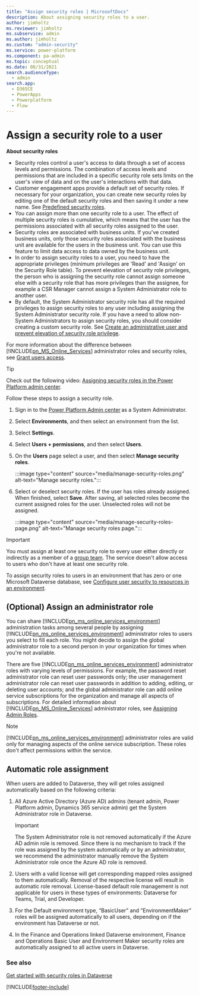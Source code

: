 ```yaml
---
title: "Assign security roles | MicrosoftDocs"
description: About assigning security roles to a user.
author: jimholtz
ms.reviewer: jimholtz
ms.subservice: admin
ms.author: jimholtz
ms.custom: "admin-security"
ms.service: power-platform
ms.component: pa-admin
ms.topic: conceptual
ms.date: 08/31/2021
search.audienceType: 
  - admin
search.app:
  - D365CE
  - PowerApps
  - Powerplatform
  - Flow
---
```

# Assign a security role to a user  

**About security roles**

 - Security roles control a user's access to data through a set of access levels and permissions. The combination of access levels and permissions that are included in a specific security role sets limits on the user's view of data and on the user's interactions with that data.  
 - Customer engagement apps provide a default set of security roles. If necessary for your organization, you can create new security roles by editing one of the default security roles and then saving it under a new name. See [Predefined security roles](database-security.md#predefined-security-roles).
 - You can assign more than one security role to a user. The effect of multiple security roles is cumulative, which means that the user has the permissions associated with all security roles assigned to the user.  
- Security roles are associated with business units. If you've created business units, only those security roles associated with the business unit are available for the users in the business unit. You can use this feature to limit data access to data owned by the business unit.  
- In order to assign security roles to a user, you need to have the appropriate privileges (minimum privileges are 'Read' and 'Assign' on the Security Role table). To prevent elevation of security role privileges, the person who is assigning the security role cannot assign someone else with a security role that has more privileges than the assignee, for example a CSR Manager cannot assign a System Administrator role to another user. 
- By default, the System Administrator security role has all the required privileges to assign security roles to any user including assigning the System Administrator security role. If you have a need to allow non-System Administrators to assign security roles, you should consider creating a custom security role. See [Create an administrative user and prevent elevation of security role privilege](prevent-elevation-security-role-privilege.md). 

 For more information about the difference between [!INCLUDE[pn_MS_Online_Services](../includes/pn-ms-online-services.md)] administrator roles and security roles, see [Grant users access](grant-users-access.md).  

> [!TIP]
> Check out the following video: [Assigning security roles in the Power Platform admin center](https://www.microsoft.com/videoplayer/embed/RWJBr6).
  
Follow these steps to assign a security role.

1. Sign in to the [Power Platform Admin center](https://admin.powerplatform.microsoft.com) as a System Administrator. 

2. Select **Environments**, and then select an environment from the list.

3. Select **Settings**.

4. Select **Users + permissions**, and then select **Users**.

5. On the **Users** page select a user, and then select **Manage security roles**.

   :::image type="content" source="media/manage-security-roles.png" alt-text="Manage security roles.":::

6. Select or deselect security roles. If the user has roles already assigned. When finished, select **Save**.  After saving, all selected roles become the current assigned roles for the user.  Unselected roles will not be assigned. 

   :::image type="content" source="media/manage-security-roles-page.png" alt-text="Manage security roles page.":::

> [!IMPORTANT] 
> You must assign at least one security role to every user either directly or indirectly as a member of a [group team](manage-group-teams.md). The service doesn't allow access to users who don't have at least one security role.

To assign security roles to users in an environment that has zero or one Microsoft Dataverse database, see [Configure user security to resources in an environment](database-security.md). 

## (Optional) Assign an administrator role  

You can share [!INCLUDE[pn_ms_online_services_environment](../includes/pn-ms-online-services-environment.md)] administration tasks among several people by assigning [!INCLUDE[pn_ms_online_services_environment](../includes/pn-ms-online-services-environment.md)] administrator roles to users you select to fill each role. You might decide to assign the global administrator role to a second person in your organization for times when you're not available.  
  
There are five [!INCLUDE[pn_ms_online_services_environment](../includes/pn-ms-online-services-environment.md)] administrator roles with varying levels of permissions. For example, the password reset administrator role can reset user passwords only; the user management administrator role can reset user passwords in addition to adding, editing, or deleting user accounts; and the global administrator role can add online service subscriptions for the organization and manage all aspects of subscriptions. For detailed information about [!INCLUDE[pn_MS_Online_Services](../includes/pn-ms-online-services.md)] administrator roles, see [Assigning Admin Roles](/microsoft-365/admin/add-users/assign-admin-roles).  
  
> [!NOTE]
> [!INCLUDE[pn_ms_online_services_environment](../includes/pn-ms-online-services-environment.md)] administrator roles are valid only for managing aspects of the online service subscription. These roles don't affect permissions within the service.

## Automatic role assignment

When users are added to Dataverse, they will get roles assigned automatically based on the following criteria: 

1. All Azure Active Directory (Azure AD) admins (tenant admin, Power Platform admin, Dynamics 365 service admin) get the System Administrator role in Dataverse. 

   > [!IMPORTANT]
   > The System Administrator role is not removed automatically if the Azure AD admin role is removed. Since there is no mechanism to track if the role was assigned by the system automatically or by an administrator, we recommend the administrator manually remove the System Administrator role once the Azure AD role is removed. 

2. Users with a valid license will get corresponding mapped roles assigned to them automatically. Removal of the respective license will result in automatic role removal. License-based default role management is not applicable for users in these types of environments: Dataverse for Teams, Trial, and Developer. 

3. For the Default environment type, “BasicUser” and “EnvironmentMaker” roles will be assigned automatically to all users, depending on if the environment has Dataverse or not.
4. In the Finance and Operations linked Dataverse environment, Finance and Operations Basic User and Environment Maker security roles are automatically assigned to all active users in Dataverse. 

### See also
[Get started with security roles in Dataverse](/learn/modules/get-started-security-roles/)


[!INCLUDE[footer-include](../includes/footer-banner.md)]